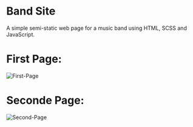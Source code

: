 # Band Site

A simple semi-static web page for a music band using HTML, SCSS and JavaScript.

# First Page:

![First-Page](https://user-images.githubusercontent.com/64378067/119534879-42b86400-bd3c-11eb-9846-44c16bf3c75a.gif)

# Seconde Page:

![Second-Page](https://user-images.githubusercontent.com/64378067/119535722-2d900500-bd3d-11eb-939a-35bdc0c6a72d.gif)

